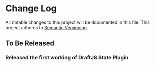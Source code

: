 # Change Log

All notable changes to this project will be documented in this file.
This project adheres to [Semantic Versioning](http://semver.org/).

## To Be Released

### Released the first working of DraftJS State Plugin
